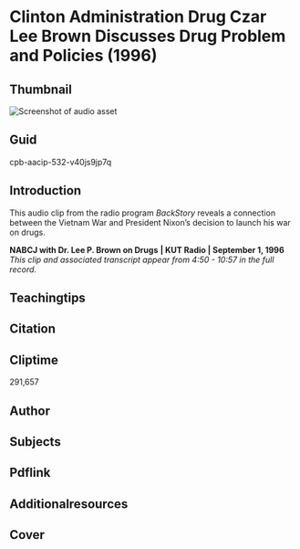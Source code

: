 # Clinton Administration Drug Czar Lee Brown Discusses Drug Problem and Policies (1996)

## Thumbnail

![Screenshot of audio asset](https://s3.amazonaws.com/americanarchive.org/primary_source_sets/audio-digitized.jpg "Screenshot audio asset")


## Guid
cpb-aacip-532-v40js9jp7q

## Introduction

This audio clip from the radio program _BackStory_ reveals a connection between the Vietnam War and President Nixon’s decision to launch his war on drugs.

<b>NABCJ with Dr. Lee P. Brown on Drugs</b>
<b>| KUT Radio | September 1, 1996</b>
<i>This clip and associated transcript appear from 4:50 - 10:57 in the full record.</i>

## Teachingtips

## Citation

## Cliptime

291,657

## Author
## Subjects
## Pdflink
## Additionalresources
## Cover